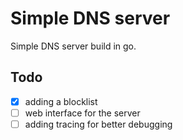# Simple DNS server
Simple DNS server build in go.

## Todo
- [x] adding a blocklist
- [ ] web interface for the server
- [ ] adding tracing for better debugging